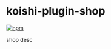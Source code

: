 # koishi-plugin-shop

[![npm](https://img.shields.io/npm/v/koishi-plugin-shop?style=flat-square)](https://www.npmjs.com/package/koishi-plugin-shop)

shop desc
